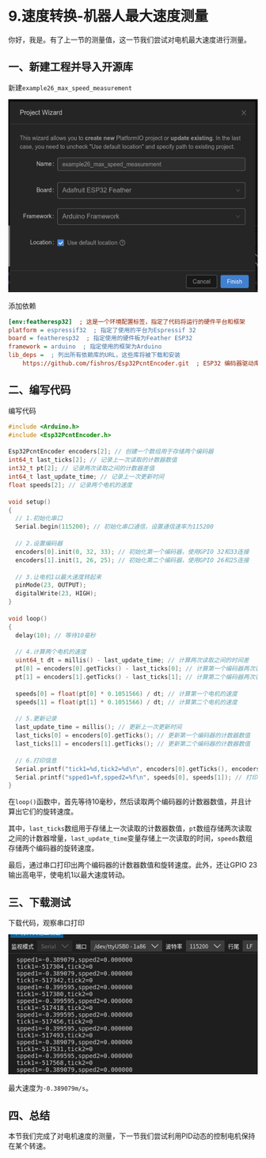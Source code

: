 # 9.速度转换-机器人最大速度测量

你好，我是。有了上一节的测量值，这一节我们尝试对电机最大速度进行测量。

## 一、新建工程并导入开源库

新建`example26_max_speed_measurement`

![image-20230302032027032](9.%E9%80%9F%E5%BA%A6%E8%BD%AC%E6%8D%A2-%E6%9C%BA%E5%99%A8%E4%BA%BA%E6%9C%80%E5%A4%A7%E9%80%9F%E5%BA%A6%E6%B5%8B%E9%87%8F/imgs/image-20230302032027032.png)

添加依赖

```ini
[env:featheresp32]  ; 这是一个环境配置标签，指定了代码将运行的硬件平台和框架
platform = espressif32  ; 指定了使用的平台为Espressif 32
board = featheresp32  ; 指定使用的硬件板为Feather ESP32
framework = arduino  ; 指定使用的框架为Arduino
lib_deps =  ; 列出所有依赖库的URL，这些库将被下载和安装
	https://github.com/fishros/Esp32PcntEncoder.git  ; ESP32 编码器驱动库
```

## 二、编写代码

编写代码

```cpp
#include <Arduino.h>
#include <Esp32PcntEncoder.h>

Esp32PcntEncoder encoders[2]; // 创建一个数组用于存储两个编码器
int64_t last_ticks[2]; // 记录上一次读取的计数器数值
int32_t pt[2]; // 记录两次读取之间的计数器差值
int64_t last_update_time; // 记录上一次更新时间
float speeds[2]; // 记录两个电机的速度

void setup()
{
  // 1.初始化串口
  Serial.begin(115200); // 初始化串口通信，设置通信速率为115200

  // 2.设置编码器
  encoders[0].init(0, 32, 33); // 初始化第一个编码器，使用GPIO 32和33连接
  encoders[1].init(1, 26, 25); // 初始化第二个编码器，使用GPIO 26和25连接

  // 3.让电机1以最大速度转起来
  pinMode(23, OUTPUT);
  digitalWrite(23, HIGH);
}

void loop()
{
  delay(10); // 等待10毫秒

  // 4.计算两个电机的速度
  uint64_t dt = millis() - last_update_time; // 计算两次读取之间的时间差
  pt[0] = encoders[0].getTicks() - last_ticks[0]; // 计算第一个编码器两次读取之间的计数器差值
  pt[1] = encoders[1].getTicks() - last_ticks[1]; // 计算第二个编码器两次读取之间的计数器差值

  speeds[0] = float(pt[0] * 0.1051566) / dt; // 计算第一个电机的速度
  speeds[1] = float(pt[1] * 0.1051566) / dt; // 计算第二个电机的速度

  // 5.更新记录
  last_update_time = millis(); // 更新上一次更新时间
  last_ticks[0] = encoders[0].getTicks(); // 更新第一个编码器的计数器数值
  last_ticks[1] = encoders[1].getTicks(); // 更新第二个编码器的计数器数值

  // 6.打印信息
  Serial.printf("tick1=%d,tick2=%d\n", encoders[0].getTicks(), encoders[1].getTicks()); // 打印两个编码器的计数器数值
  Serial.printf("spped1=%f,spped2=%f\n", speeds[0], speeds[1]); // 打印两个电机的速度
}
```

在`loop()`函数中，首先等待10毫秒，然后读取两个编码器的计数器数值，并且计算出它们的旋转速度。

其中，`last_ticks`数组用于存储上一次读取的计数器数值，`pt`数组存储两次读取之间的计数器增量，`last_update_time`变量存储上一次读取的时间，`speeds`数组存储两个编码器的旋转速度。

最后，通过串口打印出两个编码器的计数器数值和旋转速度。此外，还让GPIO 23输出高电平，使电机1以最大速度转动。

## 三、下载测试

下载代码，观察串口打印

![image-20230302021823741](9.%E9%80%9F%E5%BA%A6%E8%BD%AC%E6%8D%A2-%E6%9C%BA%E5%99%A8%E4%BA%BA%E6%9C%80%E5%A4%A7%E9%80%9F%E5%BA%A6%E6%B5%8B%E9%87%8F/imgs/image-20230302021823741.png)

最大速度为`-0.389079m/s`。



## 四、总结

本节我们完成了对电机速度的测量，下一节我们尝试利用PID动态的控制电机保持在某个转速。


